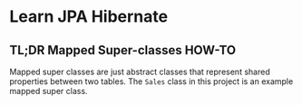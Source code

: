 Learn JPA Hibernate
===================

## TL;DR Mapped Super-classes HOW-TO

Mapped super classes are just abstract classes that represent shared properties between 
two tables. The `Sales` class in this project is an example mapped super class.
